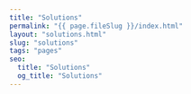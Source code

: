 ```yaml
---
title: "Solutions"
permalink: "{{ page.fileSlug }}/index.html"
layout: "solutions.html"
slug: "solutions"
tags: "pages"
seo:
  title: "Solutions"
  og_title: "Solutions"
---
```



